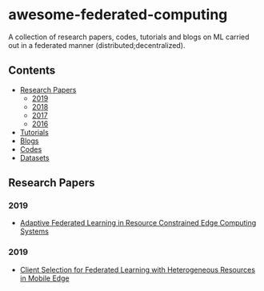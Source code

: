# awesome-federated-computing
A collection of research papers, codes, tutorials and blogs on ML carried out in a federated manner (distributed;decentralized).

## Contents
* [Research Papers](#resources)
  * [2019]()
  * [2018]()
  * [2017]()
  * [2016]()
* [Tutorials]()
* [Blogs]()
* [Codes]()
* [Datasets]()

## Research Papers
### 2019
* [Adaptive Federated Learning in Resource Constrained Edge Computing Systems](https://arxiv.org/abs/1804.05271)

### 2019
* [Client Selection for Federated Learning with Heterogeneous Resources in Mobile Edge](https://arxiv.org/abs/1804.08333)
